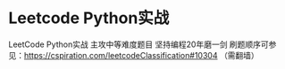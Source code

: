 # Leetcode Python实战
LeetCode Python实战  主攻中等难度题目  坚持编程20年磨一剑
刷题顺序可参见：https://cspiration.com/leetcodeClassification#10304  （需翻墙）
